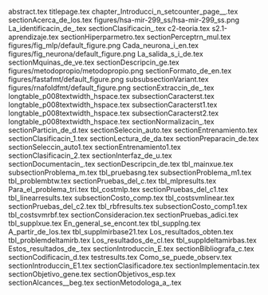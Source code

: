 abstract.tex
titlepage.tex
chapter_Introducci_n_setcounter_page__.tex
sectionAcerca_de_los.tex
figures/hsa-mir-299_ss/hsa-mir-299_ss.png
La_identificacin_de_.tex
sectionClasificacin_.tex
c2-teoria.tex
s2.1-aprendizaje.tex
sectionHiperparmetro.tex
sectionPerceptrn_mul.tex
figures/fig_mlp/default_figure.png
Cada_neurona_i_en.tex
figures/fig_neurona/default_figure.png
La_salida_s_i_de.tex
sectionMquinas_de_ve.tex
sectionDescripcin_ge.tex
figures/metodopropio/metodopropio.png
sectionFormato_de_en.tex
figures/fastafmt/default_figure.png
subsubsectionVariant.tex
figures/rnafoldfmt/default_figure.png
sectionExtraccin_de_.tex
longtable_p008textwidth_hspace.tex
subsectionCaracterst.tex
longtable_p008textwidth_hspace.tex
subsectionCaracterst1.tex
longtable_p008textwidth_hspace.tex
subsectionCaracterst2.tex
longtable_p008textwidth_hspace.tex
sectionNormalizacin_.tex
sectionParticin_de_d.tex
sectionSeleccin_auto.tex
sectionEntrenamiento.tex
sectionClasificacin_1.tex
sectionLectura_de_da.tex
sectionPreparacin_de.tex
sectionSeleccin_auto1.tex
sectionEntrenamiento1.tex
sectionClasificacin_2.tex
sectionInterfaz_de_u.tex
sectionDocumentacin_.tex
sectionDescripcin_de.tex
tbl_mainxue.tex
subsectionProblema_m.tex
tbl_pruebasng.tex
subsectionProblema_m1.tex
tbl_problembtw.tex
sectionPruebas_del_c.tex
tbl_mlpresults.tex
Para_el_problema_tri.tex
tbl_costmlp.tex
sectionPruebas_del_c1.tex
tbl_linearresults.tex
subsectionCosto_comp.tex
tbl_costsvmlinear.tex
sectionPruebas_del_c2.tex
tbl_rbfresults.tex
subsectionCosto_comp1.tex
tbl_costsvmrbf.tex
sectionConsideracion.tex
sectionPruebas_adici.tex
tbl_supplxue.tex
En_general_se_encont.tex
tbl_supplng.tex
A_partir_de_los.tex
tbl_supplmirbase21.tex
Los_resultados_obten.tex
tbl_problemdeltamirb.tex
Los_resultados_de_cl.tex
tbl_suppldeltamirbas.tex
Estos_resultados_de_.tex
sectionIntroduccin_E.tex
sectionBibliografa_c.tex
sectionCodificacin_d.tex
testresults.tex
Como_se_puede_observ.tex
sectionIntroduccin_E1.tex
sectionClasificadore.tex
sectionImplementacin.tex
sectionObjetivo_gene.tex
sectionObjetivos_esp.tex
sectionAlcances__beg.tex
sectionMetodologa_a_.tex